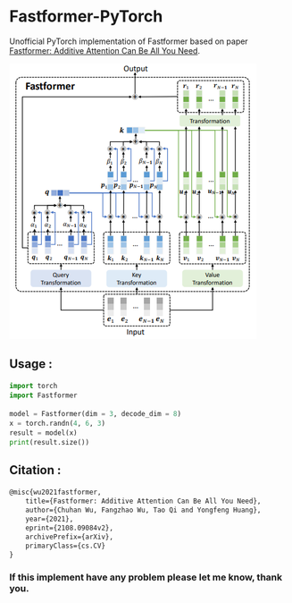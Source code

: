 # Fastformer-PyTorch

Unofficial PyTorch implementation of Fastformer based on paper [Fastformer: Additive Attention Can Be All You Need](https://arxiv.org/abs/2108.09084).


![Network Architecture image from the paper](model_arch.jpg)

## Usage :
```python
import torch
import Fastformer

model = Fastformer(dim = 3, decode_dim = 8)
x = torch.randn(4, 6, 3)
result = model(x)
print(result.size())
```

## Citation :
```
@misc{wu2021fastformer,
    title={Fastformer: Additive Attention Can Be All You Need},
    author={Chuhan Wu, Fangzhao Wu, Tao Qi and Yongfeng Huang},
    year={2021},
    eprint={2108.09084v2},
    archivePrefix={arXiv},
    primaryClass={cs.CV}
}
```


### If this implement have any problem please let me know, thank you.